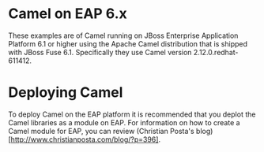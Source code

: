 # Camel on EAP 6.x
These examples are of Camel running on JBoss Enterprise Application Platform 6.1 or higher using the Apache Camel distribution that is shipped with JBoss Fuse 6.1. Specifically they use Camel version 2.12.0.redhat-611412.

# Deploying Camel
To deploy Camel on the EAP platform it is recommended that you deplot the Camel libraries as a module on EAP. For information on how to create a Camel module for EAP, you can review (Christian Posta's blog)[http://www.christianposta.com/blog/?p=396].
